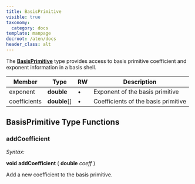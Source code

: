```yaml
---
title: BasisPrimitive
visible: true
taxonomy:
  category: docs
template: manpage
docroot: /aten/docs
header_class: alt
---
```


The [**BasisPrimitive**](/aten/docs/scripting/variabletypes/basisprimitive) type provides access to basis primitive coefficient and exponent information in a basis shell.

| Member | Type | RW | Description |
|--------|------|----|-------------|
| exponent | **double** | • | Exponent of the basis primitive |
| coefficients | **double**[] | • | Coefficients of the basis primitive |

## BasisPrimitive Type Functions

### addCoefficient <a id="addcoefficient"></a>

_Syntax:_

**void** **addCoefficient** ( **double** _coeff_ )

Add a new coefficient to the basis primitive.


